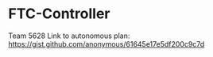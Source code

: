 # FTC-Controller
Team 5628
Link to autonomous plan: https://gist.github.com/anonymous/61645e17e5df200c9c7d